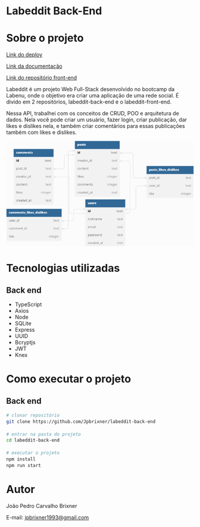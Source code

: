 # Labeddit Back-End

# Sobre o projeto

[Link do deploy]()

[Link da documentação]()

[Link do repositório front-end](https://github.com/Jpbrixner/labeddit-front-end)

Labeddit é um projeto Web Full-Stack desenvolvido no bootcamp da Labenu, onde o objetivo era criar uma aplicação de uma rede social. É divido em 2 repositórios, labeddit-back-end e o labeddit-front-end.

Nessa API, trabalhei com os conceitos de CRUD, POO e arquitetura de dados. Nela você pode criar um usuário, fazer login, criar publicação, dar likes e dislikes nela, e também criar comentários para essas publicações também com likes e dislikes.

![Preview](./src/assets/diagrama.png)

# Tecnologias utilizadas
## Back end
- TypeScript
- Axios
- Node
- SQLite
- Express
- UUID
- Bcryptjs
- JWT
- Knex

# Como executar o projeto

## Back end

```bash
# clonar repositório
git clone https://github.com/Jpbrixner/labeddit-back-end

# entrar na pasta do projeto
cd labeddit-back-end

# executar o projeto
npm install
npm run start
```

# Autor

João Pedro Carvalho Brixner

E-mail: jpbrixner1993@gmail.com